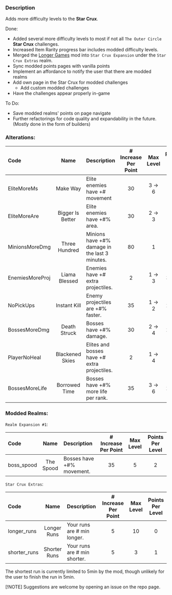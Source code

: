 ﻿### Description
Adds more difficulty levels to the **Star Crux**.

Done:
- Added several more difficulty levels to most if not all `The Outer Circle` **Star Crux** challenges.
- Increased Item Rarity progress bar includes modded difficulty levels.
- Merged the [Longer Games](../LongerGames) mod into `Star Crux Expansion` under the `Star Crux Extras` realm.
- Sync modded points pages with vanilla points
- Implement an affordance to notify the user that there are modded realms
- Add own page in the Star Crux for modded challenges
  - Add custom modded challenges
- Have the challenges appear properly in-game

To Do:
- Save modded realms' points on page navigate
- Further refactorings for code quality and expandability in the future. (Mostly done in the form of builders)


### Alterations:

| Code            |       Name       | Description                                    | # Increase Per Point | Max Level | Points Per Level |
|:----------------|:----------------:|:-----------------------------------------------|:--------------------:|:---------:|:----------------:|
| EliteMoreMs     |     Make Way     | Elite enemies have +# movement                 |          30          |  3 -> 6   |        2         |
| EliteMoreAre    | Bigger Is Better | Elite enemies have +#% area.                   |          30          |  2 -> 3   |        1         |
| MinionsMoreDmg  |  Three Hundred   | Minions have +#% damage in the last 3 minutes. |          80          |     1     |        3         |
| EnemiesMoreProj |  Liama Blessed   | Enemies have +# extra projectiles.             |          2           |  1 -> 3   |      3 -> 5      |
| NoPickUps       |   Instant Kill   | Enemy projectiles are +#% faster.              |          35          |  1 -> 2   |      2 -> 3      |
| BossesMoreDmg   |   Death Struck   | Bosses have +#% damage.                        |          30          |  2 -> 4   |      2 -> 3      |
| PlayerNoHeal    | Blackened Skies  | Elites and bosses have +# extra projectiles.   |          2           |  1 -> 4   |        4         |
| BossesMoreLife  |  Borrowed Time   | Bosses have +#% more life per rank.            |          35          |  3 -> 6   |      2 -> 4      |

### Modded Realms:

`Realm Expansion #1`:

| Code            |   Name    | Description               | # Increase Per Point | Max Level | Points Per Level |
|:----------------|:---------:|:--------------------------|:--------------------:|:---------:|:----------------:|
| boss_spood      | The Spood | Bosses have +#% movement. |          35          |     5     |        2         |

`Star Crux Extras`:

| Code         |     Name     | Description                  | # Increase Per Point | Max Level | Points Per Level |
|:-------------|:------------:|:-----------------------------|:--------------------:|:---------:|:----------------:|
| longer_runs  | Longer Runs  | Your runs are # min longer.  |          5           |    10     |        0         |
| shorter_runs | Shorter Runs | Your runs are # min shorter. |          5           |     3     |        1         |

The shortest run is currently limited to 5min by the mod, though unlikely for the user to finish the run in 5min.

[!NOTE]
Suggestions are welcome by opening an issue on the repo page.